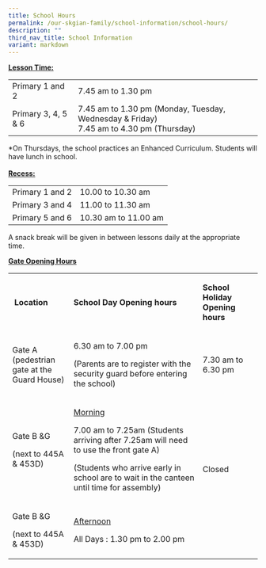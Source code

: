 ```yaml
---
title: School Hours
permalink: /our-skgian-family/school-information/school-hours/
description: ""
third_nav_title: School Information
variant: markdown
---
```

<p><strong><u>Lesson Time:<br></u></strong></p>
<table>
<tbody>
<tr>
<td>Primary 1 and 2</td>
<td>7.45 am to 1.30 pm</td>
</tr>
<tr>
<td>Primary 3, 4, 5 &amp; 6</td>
<td>7.45 am to 1.30 pm (Monday, Tuesday, Wednesday &amp; Friday)<br>7.45 am to 4.30 pm (Thursday)</td>
</tr>
</tbody>
</table>
<p>*On Thursdays, the school practices an Enhanced Curriculum. Students&nbsp;will have lunch in school.<br><br><strong><u>Recess:</u></strong></p>
<table>
<tbody>
<tr>
<td>Primary 1 and 2</td>
<td>10.00 to 10.30 am</td>
</tr>
<tr>
<td>Primary 3 and 4</td>
<td>11.00 to 11.30 am</td>
</tr>
<tr>
<td>Primary 5 and 6</td>
<td>10.30 am to 11.00 am</td>
</tr>
</tbody>
</table>
<p>A snack break will be given in between lessons daily at the appropriate time.</p>
<p><strong><u>Gate Opening Hours</u></strong></p>
<table>
<tbody>
<tr>
<td width="109">
<p>&nbsp;<strong>Location</strong></p>
</td>
<td width="253">
<p><strong>School </strong><strong>Day </strong><strong>Opening hours</strong></p>
</td>
<td width="105">
<p><strong>School </strong><strong>H</strong><strong>ol</strong><strong>i</strong><strong>day Opening hours</strong></p>
</td>
</tr>
<tr>
<td width="109">
<p>Gate A (pedestrian gate at the Guard House)</p>
</td>
<td width="253">
<p>6.30 am to 7.00 pm</p>
<p>(Parents are to register with the security guard before entering the school)</p>
</td>
<td width="105">
<p>7.30 am to 6.30 pm</p>
</td>
</tr>
<tr>
<td width="109">
<p>Gate B &amp;G</p>
<p>(next to 445A &amp; 453D)</p>
</td>
<td width="253">
<p><u>Morning</u></p>
<p>7.00 am to 7.25am (Students arriving after 7.25am will need to use the front gate A)</p>
<p>(Students who arrive early in school are to wait in the canteen until time for assembly)</p>
</td>
<td width="105" rowspan="2">
<p>Closed</p>
<p>&nbsp;</p>
</td>
</tr>
<tr>
<td width="109">
<p>Gate B &amp;G</p>
<p>(next to 445A &amp; 453D)</p>
</td>
<td width="253">
<p><u>Afternoon</u></p>
<p>All Days : 1.30 pm to 2.00 pm</p>
</td>
</tr>
</tbody>
</table>